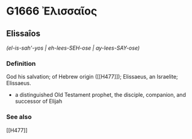 # G1666 Ἐλισσαῖος

## Elissaîos

_(el-is-sah'-yos | eh-lees-SEH-ose | ay-lees-SAY-ose)_

### Definition

God his salvation; of Hebrew origin ([[H477]]); Elissaeus, an Israelite; Elissaeus.

- a distinguished Old Testament prophet, the disciple, companion, and successor of Elijah

### See also

[[H477]]

